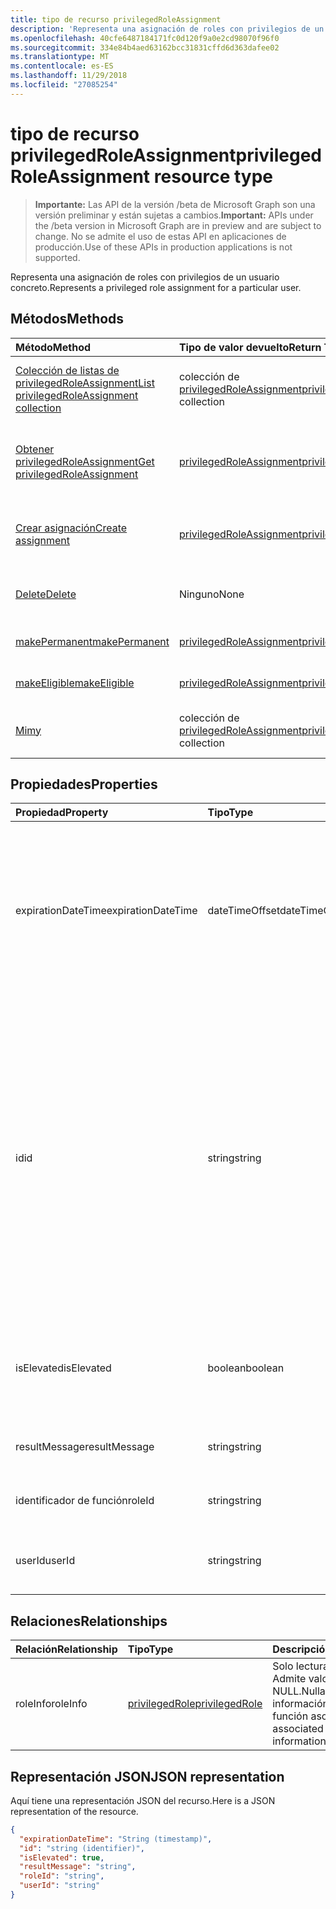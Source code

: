 ```yaml
---
title: tipo de recurso privilegedRoleAssignment
description: 'Representa una asignación de roles con privilegios de un usuario concreto. '
ms.openlocfilehash: 40cfe6487184171fc0d120f9a0e2cd98070f96f0
ms.sourcegitcommit: 334e84b4aed63162bcc31831cffd6d363dafee02
ms.translationtype: MT
ms.contentlocale: es-ES
ms.lasthandoff: 11/29/2018
ms.locfileid: "27085254"
---
```

# <a name="privilegedroleassignment-resource-type"></a><span data-ttu-id="7ae42-103">tipo de recurso privilegedRoleAssignment</span><span class="sxs-lookup"><span data-stu-id="7ae42-103">privilegedRoleAssignment resource type</span></span>

> <span data-ttu-id="7ae42-104">**Importante:** Las API de la versión /beta de Microsoft Graph son una versión preliminar y están sujetas a cambios.</span><span class="sxs-lookup"><span data-stu-id="7ae42-104">**Important:** APIs under the /beta version in Microsoft Graph are in preview and are subject to change.</span></span> <span data-ttu-id="7ae42-105">No se admite el uso de estas API en aplicaciones de producción.</span><span class="sxs-lookup"><span data-stu-id="7ae42-105">Use of these APIs in production applications is not supported.</span></span>

<span data-ttu-id="7ae42-106">Representa una asignación de roles con privilegios de un usuario concreto.</span><span class="sxs-lookup"><span data-stu-id="7ae42-106">Represents a privileged role assignment for a particular user.</span></span> 


## <a name="methods"></a><span data-ttu-id="7ae42-107">Métodos</span><span class="sxs-lookup"><span data-stu-id="7ae42-107">Methods</span></span>

| <span data-ttu-id="7ae42-108">Método</span><span class="sxs-lookup"><span data-stu-id="7ae42-108">Method</span></span>           | <span data-ttu-id="7ae42-109">Tipo de valor devuelto</span><span class="sxs-lookup"><span data-stu-id="7ae42-109">Return Type</span></span>    |<span data-ttu-id="7ae42-110">Descripción</span><span class="sxs-lookup"><span data-stu-id="7ae42-110">Description</span></span>|
|:---------------|:--------|:----------|
|[<span data-ttu-id="7ae42-111">Colección de listas de privilegedRoleAssignment</span><span class="sxs-lookup"><span data-stu-id="7ae42-111">List privilegedRoleAssignment collection</span></span>](../api/privilegedroleassignment-list.md) | <span data-ttu-id="7ae42-112">colección de [privilegedRoleAssignment](privilegedroleassignment.md)</span><span class="sxs-lookup"><span data-stu-id="7ae42-112">[privilegedRoleAssignment](privilegedroleassignment.md) collection</span></span>|<span data-ttu-id="7ae42-113">Obtener la colección de objetos privilegedRoleAssignment.</span><span class="sxs-lookup"><span data-stu-id="7ae42-113">Get the collection of privilegedRoleAssignment objects.</span></span>|
|[<span data-ttu-id="7ae42-114">Obtener privilegedRoleAssignment</span><span class="sxs-lookup"><span data-stu-id="7ae42-114">Get privilegedRoleAssignment</span></span>](../api/privilegedroleassignment-get.md) | [<span data-ttu-id="7ae42-115">privilegedRoleAssignment</span><span class="sxs-lookup"><span data-stu-id="7ae42-115">privilegedRoleAssignment</span></span>](privilegedroleassignment.md) |<span data-ttu-id="7ae42-116">Leer las propiedades y las relaciones del objeto privilegedRoleAssignment.</span><span class="sxs-lookup"><span data-stu-id="7ae42-116">Read properties and relationships of privilegedRoleAssignment object.</span></span>|
|[<span data-ttu-id="7ae42-117">Crear asignación</span><span class="sxs-lookup"><span data-stu-id="7ae42-117">Create assignment</span></span>](../api/privilegedroleassignment-post-privilegedroleassignments.md) |[<span data-ttu-id="7ae42-118">privilegedRoleAssignment</span><span class="sxs-lookup"><span data-stu-id="7ae42-118">privilegedRoleAssignment</span></span>](privilegedroleassignment.md)| <span data-ttu-id="7ae42-119">Crear una nueva asignación de la publicación de la colección de asignaciones.</span><span class="sxs-lookup"><span data-stu-id="7ae42-119">Create a new assignment by posting to the assignments collection.</span></span>|
|[<span data-ttu-id="7ae42-120">Delete</span><span class="sxs-lookup"><span data-stu-id="7ae42-120">Delete</span></span>](../api/privilegedroleassignment-delete.md) | <span data-ttu-id="7ae42-121">Ninguno</span><span class="sxs-lookup"><span data-stu-id="7ae42-121">None</span></span> |<span data-ttu-id="7ae42-122">Eliminar el objeto privilegedRoleAssignment.</span><span class="sxs-lookup"><span data-stu-id="7ae42-122">Delete privilegedRoleAssignment object.</span></span> |
|[<span data-ttu-id="7ae42-123">makePermanent</span><span class="sxs-lookup"><span data-stu-id="7ae42-123">makePermanent</span></span>](../api/privilegedroleassignment-makepermanent.md)|[<span data-ttu-id="7ae42-124">privilegedRoleAssignment</span><span class="sxs-lookup"><span data-stu-id="7ae42-124">privilegedRoleAssignment</span></span>](privilegedroleassignment.md)|<span data-ttu-id="7ae42-125">Hacer que la asignación de rol como permanente.</span><span class="sxs-lookup"><span data-stu-id="7ae42-125">Make the role assignment as permanent.</span></span>|
|[<span data-ttu-id="7ae42-126">makeEligible</span><span class="sxs-lookup"><span data-stu-id="7ae42-126">makeEligible</span></span>](../api/privilegedroleassignment-makeeligible.md)|[<span data-ttu-id="7ae42-127">privilegedRoleAssignment</span><span class="sxs-lookup"><span data-stu-id="7ae42-127">privilegedRoleAssignment</span></span>](privilegedroleassignment.md)|<span data-ttu-id="7ae42-128">Hacer que la asignación de rol como elegibles.</span><span class="sxs-lookup"><span data-stu-id="7ae42-128">Make the role assignment as eligible.</span></span>|
|[<span data-ttu-id="7ae42-129">Mi</span><span class="sxs-lookup"><span data-stu-id="7ae42-129">my</span></span>](../api/privilegedroleassignment-my.md)|<span data-ttu-id="7ae42-130">colección de [privilegedRoleAssignment](privilegedroleassignment.md)</span><span class="sxs-lookup"><span data-stu-id="7ae42-130">[privilegedRoleAssignment](privilegedroleassignment.md) collection</span></span>|<span data-ttu-id="7ae42-131">Obtener las asignaciones de roles con privilegios del usuario actual.</span><span class="sxs-lookup"><span data-stu-id="7ae42-131">Get the current user's privileged role assignments.</span></span>|

## <a name="properties"></a><span data-ttu-id="7ae42-132">Propiedades</span><span class="sxs-lookup"><span data-stu-id="7ae42-132">Properties</span></span>
| <span data-ttu-id="7ae42-133">Propiedad</span><span class="sxs-lookup"><span data-stu-id="7ae42-133">Property</span></span>     | <span data-ttu-id="7ae42-134">Tipo</span><span class="sxs-lookup"><span data-stu-id="7ae42-134">Type</span></span>   |<span data-ttu-id="7ae42-135">Descripción</span><span class="sxs-lookup"><span data-stu-id="7ae42-135">Description</span></span>|
|:---------------|:--------|:----------|
|<span data-ttu-id="7ae42-136">expirationDateTime</span><span class="sxs-lookup"><span data-stu-id="7ae42-136">expirationDateTime</span></span>|<span data-ttu-id="7ae42-137">dateTimeOffset</span><span class="sxs-lookup"><span data-stu-id="7ae42-137">dateTimeOffset</span></span>|<span data-ttu-id="7ae42-138">La estructura de DateTime de UTC cuando la asignación de roles con privilegios temporal caducará.</span><span class="sxs-lookup"><span data-stu-id="7ae42-138">The UTC DateTime when the temporary privileged role assignment will be expired.</span></span> <span data-ttu-id="7ae42-139">Para la asignación de rol permanente, el valor es null.</span><span class="sxs-lookup"><span data-stu-id="7ae42-139">For permanent role assignment, the value is null.</span></span>|
|<span data-ttu-id="7ae42-140">id</span><span class="sxs-lookup"><span data-stu-id="7ae42-140">id</span></span>|<span data-ttu-id="7ae42-141">string</span><span class="sxs-lookup"><span data-stu-id="7ae42-141">string</span></span>| <span data-ttu-id="7ae42-142">El identificador único para la asignación de roles con privilegios.</span><span class="sxs-lookup"><span data-stu-id="7ae42-142">The unique identifier for the privileged role assignment.</span></span> <span data-ttu-id="7ae42-143">Solo lectura.</span><span class="sxs-lookup"><span data-stu-id="7ae42-143">Read-only.</span></span> <span data-ttu-id="7ae42-144">Está en el formato de 'userId_roleId', donde userId es la cadena GUID para el identificador de usuario de Azure AD y el identificador de función es la cadena GUID para el identificador de rol de administrador de Azure.</span><span class="sxs-lookup"><span data-stu-id="7ae42-144">It is in the format of 'userId_roleId', where userId is the GUID string for Azure AD user id, and roleId is the GUID string for Azure administrator role id.</span></span>|
|<span data-ttu-id="7ae42-145">isElevated</span><span class="sxs-lookup"><span data-stu-id="7ae42-145">isElevated</span></span>|<span data-ttu-id="7ae42-146">boolean</span><span class="sxs-lookup"><span data-stu-id="7ae42-146">boolean</span></span>|<span data-ttu-id="7ae42-147">**true** si se activa la asignación de roles.</span><span class="sxs-lookup"><span data-stu-id="7ae42-147">**true** if the role assignment is activated.</span></span> <span data-ttu-id="7ae42-148">**false** si se desactiva la asignación de roles.</span><span class="sxs-lookup"><span data-stu-id="7ae42-148">**false** if the role assignment is deactivated.</span></span>|
|<span data-ttu-id="7ae42-149">resultMessage</span><span class="sxs-lookup"><span data-stu-id="7ae42-149">resultMessage</span></span>|<span data-ttu-id="7ae42-150">string</span><span class="sxs-lookup"><span data-stu-id="7ae42-150">string</span></span>|<span data-ttu-id="7ae42-151">Mensaje de resultado establecido por el servicio.</span><span class="sxs-lookup"><span data-stu-id="7ae42-151">Result message set by the service.</span></span>|
|<span data-ttu-id="7ae42-152">identificador de función</span><span class="sxs-lookup"><span data-stu-id="7ae42-152">roleId</span></span>|<span data-ttu-id="7ae42-153">string</span><span class="sxs-lookup"><span data-stu-id="7ae42-153">string</span></span>|<span data-ttu-id="7ae42-154">Identificador de rol.</span><span class="sxs-lookup"><span data-stu-id="7ae42-154">Role identifier.</span></span> <span data-ttu-id="7ae42-155">GUID en formato de cadena.</span><span class="sxs-lookup"><span data-stu-id="7ae42-155">In GUID string format.</span></span>|
|<span data-ttu-id="7ae42-156">userId</span><span class="sxs-lookup"><span data-stu-id="7ae42-156">userId</span></span>|<span data-ttu-id="7ae42-157">string</span><span class="sxs-lookup"><span data-stu-id="7ae42-157">string</span></span>|<span data-ttu-id="7ae42-158">Identificador de usuario.</span><span class="sxs-lookup"><span data-stu-id="7ae42-158">User identifier.</span></span> <span data-ttu-id="7ae42-159">GUID en formato de cadena.</span><span class="sxs-lookup"><span data-stu-id="7ae42-159">In GUID string format.</span></span>|

## <a name="relationships"></a><span data-ttu-id="7ae42-160">Relaciones</span><span class="sxs-lookup"><span data-stu-id="7ae42-160">Relationships</span></span>
| <span data-ttu-id="7ae42-161">Relación</span><span class="sxs-lookup"><span data-stu-id="7ae42-161">Relationship</span></span> | <span data-ttu-id="7ae42-162">Tipo</span><span class="sxs-lookup"><span data-stu-id="7ae42-162">Type</span></span>   |<span data-ttu-id="7ae42-163">Descripción</span><span class="sxs-lookup"><span data-stu-id="7ae42-163">Description</span></span>|
|:---------------|:--------|:----------|
|<span data-ttu-id="7ae42-164">roleInfo</span><span class="sxs-lookup"><span data-stu-id="7ae42-164">roleInfo</span></span>|[<span data-ttu-id="7ae42-165">privilegedRole</span><span class="sxs-lookup"><span data-stu-id="7ae42-165">privilegedRole</span></span>](privilegedrole.md)| <span data-ttu-id="7ae42-166">Solo lectura.</span><span class="sxs-lookup"><span data-stu-id="7ae42-166">Read-only.</span></span> <span data-ttu-id="7ae42-167">Admite valores NULL.</span><span class="sxs-lookup"><span data-stu-id="7ae42-167">Nullable.</span></span> <span data-ttu-id="7ae42-168">La información de la función asociada.</span><span class="sxs-lookup"><span data-stu-id="7ae42-168">The associated role information.</span></span>|

## <a name="json-representation"></a><span data-ttu-id="7ae42-169">Representación JSON</span><span class="sxs-lookup"><span data-stu-id="7ae42-169">JSON representation</span></span>

<span data-ttu-id="7ae42-170">Aquí tiene una representación JSON del recurso.</span><span class="sxs-lookup"><span data-stu-id="7ae42-170">Here is a JSON representation of the resource.</span></span>

<!-- {
  "blockType": "resource",
  "optionalProperties": [

  ],
  "@odata.type": "microsoft.graph.privilegedRoleAssignment"
}-->

```json
{
  "expirationDateTime": "String (timestamp)",
  "id": "string (identifier)",
  "isElevated": true,
  "resultMessage": "string",
  "roleId": "string",
  "userId": "string"
}

```

<!-- uuid: 8fcb5dbc-d5aa-4681-8e31-b001d5168d79
2015-10-25 14:57:30 UTC -->
<!-- {
  "type": "#page.annotation",
  "description": "privilegedRoleAssignment resource",
  "keywords": "",
  "section": "documentation",
  "tocPath": ""
}-->